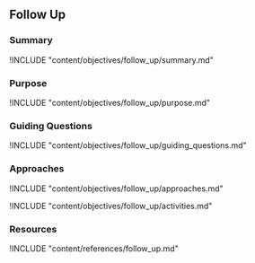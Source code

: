 ## Follow Up

### Summary

!INCLUDE "content/objectives/follow_up/summary.md"

### Purpose

!INCLUDE "content/objectives/follow_up/purpose.md"

### Guiding Questions

!INCLUDE "content/objectives/follow_up/guiding_questions.md"

### Approaches

!INCLUDE "content/objectives/follow_up/approaches.md"

!INCLUDE "content/objectives/follow_up/activities.md"

### Resources
<div class="greybox">
!INCLUDE "content/references/follow_up.md"
</div>
